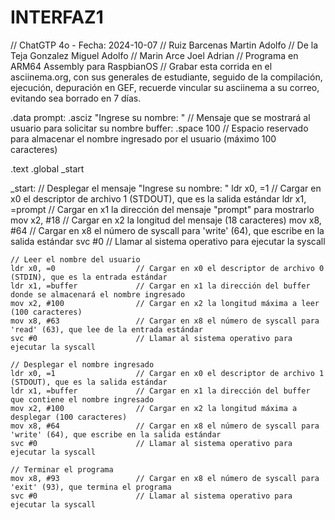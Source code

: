 # INTERFAZ1

// ChatGTP 4o - Fecha: 2024-10-07
// Ruiz Barcenas Martin Adolfo
// De la Teja Gonzalez Miguel Adolfo
// Marin Arce Joel Adrian
// Programa en ARM64 Assembly para RaspbianOS
// Grabar esta corrida en el asciinema.org, con sus generales de estudiante, seguido de la compilación, ejecución, depuración en GEF, recuerde vincular su asciinema a su correo, evitando sea borrado en 7 días.

.data
    prompt:    .asciz "Ingrese su nombre: "  // Mensaje que se mostrará al usuario para solicitar su nombre
    buffer:    .space 100                    // Espacio reservado para almacenar el nombre ingresado por el usuario (máximo 100 caracteres)

.text
    .global _start

_start:
    // Desplegar el mensaje "Ingrese su nombre: "
    ldr x0, =1                  // Cargar en x0 el descriptor de archivo 1 (STDOUT), que es la salida estándar
    ldr x1, =prompt             // Cargar en x1 la dirección del mensaje "prompt" para mostrarlo
    mov x2, #18                 // Cargar en x2 la longitud del mensaje (18 caracteres)
    mov x8, #64                 // Cargar en x8 el número de syscall para 'write' (64), que escribe en la salida estándar
    svc #0                      // Llamar al sistema operativo para ejecutar la syscall

    // Leer el nombre del usuario
    ldr x0, =0                  // Cargar en x0 el descriptor de archivo 0 (STDIN), que es la entrada estándar
    ldr x1, =buffer             // Cargar en x1 la dirección del buffer donde se almacenará el nombre ingresado
    mov x2, #100                // Cargar en x2 la longitud máxima a leer (100 caracteres)
    mov x8, #63                 // Cargar en x8 el número de syscall para 'read' (63), que lee de la entrada estándar
    svc #0                      // Llamar al sistema operativo para ejecutar la syscall

    // Desplegar el nombre ingresado
    ldr x0, =1                  // Cargar en x0 el descriptor de archivo 1 (STDOUT), que es la salida estándar
    ldr x1, =buffer             // Cargar en x1 la dirección del buffer que contiene el nombre ingresado
    mov x2, #100                // Cargar en x2 la longitud máxima a desplegar (100 caracteres)
    mov x8, #64                 // Cargar en x8 el número de syscall para 'write' (64), que escribe en la salida estándar
    svc #0                      // Llamar al sistema operativo para ejecutar la syscall

    // Terminar el programa
    mov x8, #93                 // Cargar en x8 el número de syscall para 'exit' (93), que termina el programa
    svc #0                      // Llamar al sistema operativo para ejecutar la syscall

